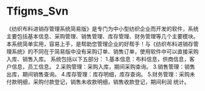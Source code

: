 # Tfigms_Svn
 《纺织布料进销存管理系统简易版》是专门为中小型纺织企业而开发的软件，系统主要包括基本信息、采购管理、销售管理、库存管理、财务管理等几个主要模块。本系统简单实用，容易上手，是帮助您管理企业的好帮手！与《纺织布料进销存管理系统》的不同在于简易版中没有采购订单、销售订单，使用软件中可以直接采购入库、销售入库。 系统包括以下五部分： 1.基本信息：布料信息，供商信息，客户信息，员工信息。 2.采购管理：采购入库，期间采购查询。 3.销售管理：销售出库，期间销售查询。 4.库存管理：库存明细，库存查询。 5.财务管理：采购未付款明细，采购付款登记，销售未收款明细，销售收款登记，期间利润 统计。
